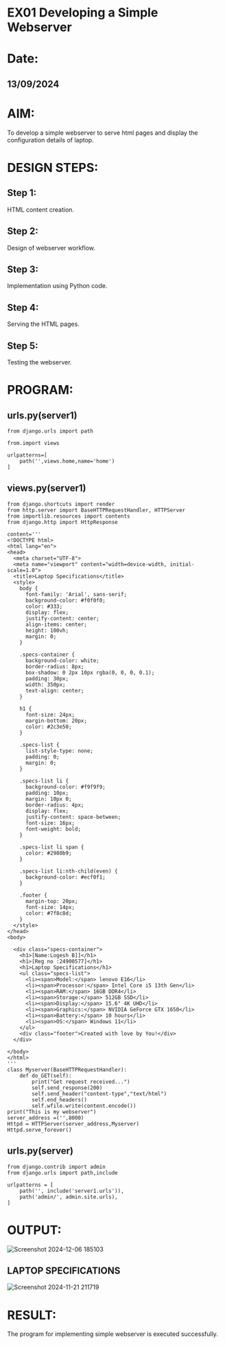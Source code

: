 # EX01 Developing a Simple Webserver

# Date:
## 13/09/2024
# AIM:
To develop a simple webserver to serve html pages and display the configuration details of laptop.

# DESIGN STEPS:
## Step 1:
HTML content creation.

## Step 2:
Design of webserver workflow.

## Step 3:
Implementation using Python code.

## Step 4:
Serving the HTML pages.

## Step 5:
Testing the webserver.

# PROGRAM:
## urls.py(server1)
~~~
from django.urls import path  

from.import views  

urlpatterns=[  
    path('',views.home,name='home')  
]
~~~  
## views.py(server1)
~~~
from django.shortcuts import render
from http.server import BaseHTTPRequestHandler, HTTPServer
from importlib.resources import contents
from django.http import HttpResponse

content='''
<!DOCTYPE html>
<html lang="en">
<head>
  <meta charset="UTF-8">
  <meta name="viewport" content="width=device-width, initial-scale=1.0">
  <title>Laptop Specifications</title>
  <style>
    body {
      font-family: 'Arial', sans-serif;
      background-color: #f0f0f0;
      color: #333;
      display: flex;
      justify-content: center;
      align-items: center;
      height: 100vh;
      margin: 0;
    }

    .specs-container {
      background-color: white;
      border-radius: 8px;
      box-shadow: 0 2px 10px rgba(0, 0, 0, 0.1);
      padding: 30px;
      width: 350px;
      text-align: center;
    }

    h1 {
      font-size: 24px;
      margin-bottom: 20px;
      color: #2c3e50;
    }

    .specs-list {
      list-style-type: none;
      padding: 0;
      margin: 0;
    }

    .specs-list li {
      background-color: #f9f9f9;
      padding: 10px;
      margin: 10px 0;
      border-radius: 4px;
      display: flex;
      justify-content: space-between;
      font-size: 16px;
      font-weight: bold;
    }

    .specs-list li span {
      color: #2980b9;
    }

    .specs-list li:nth-child(even) {
      background-color: #ecf0f1;
    }

    .footer {
      margin-top: 20px;
      font-size: 14px;
      color: #7f8c8d;
    }
  </style>
</head>
<body>

  <div class="specs-container">
    <h1>[Name:Logesh B]]</h1>
    <h1>[Reg no :24900577]</h1>
    <h1>Laptop Specifications</h1>
    <ul class="specs-list">
      <li><span>Model:</span> lenovo E16</li>
      <li><span>Processor:</span> Intel Core i5 13th Gen</li>
      <li><span>RAM:</span> 16GB DDR4</li>
      <li><span>Storage:</span> 512GB SSD</li>
      <li><span>Display:</span> 15.6" 4K UHD</li>
      <li><span>Graphics:</span> NVIDIA GeForce GTX 1650</li>
      <li><span>Battery:</span> 10 hours</li>
      <li><span>OS:</span> Windows 11</li>
    </ul>
    <div class="footer">Created with love by You!</div>
  </div>

</body>
</html>
'''
class Myserver(BaseHTTPRequestHandler):
    def do_GET(self):
        print("Get request received...")
        self.send_response(200)
        self.send_header("content-type","text/html")
        self.end_headers()
        self.wfile.write(content.encode())
print("This is my webserver")
server_address =('',8000)
Httpd = HTTPServer(server_address,Myserver)
Httpd.serve_forever()
~~~ 
## urls.py(server)
~~~
from django.contrib import admin  
from django.urls import path,include  

urlpatterns = [  
    path('', include('server1.urls')),  
    path('admin/', admin.site.urls),  
]
~~~  
# OUTPUT:
![Screenshot 2024-12-06 185103](https://github.com/user-attachments/assets/3a4a9d99-4f40-4502-b5d9-e7f17f5eb3ea)

## LAPTOP SPECIFICATIONS
![Screenshot 2024-11-21 211719](https://github.com/user-attachments/assets/b26c6166-b68a-40f3-8be9-0a2dec61c69b)




# RESULT:
The program for implementing simple webserver is executed successfully.
